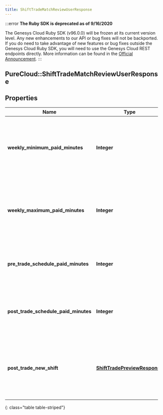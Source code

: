 ```yaml
---
title: ShiftTradeMatchReviewUserResponse
---
```


:::error
**The Ruby SDK is deprecated as of 9/16/2020**

The Genesys Cloud Ruby SDK (v96.0.0) will be frozen at its current version level. Any new enhancements to our API or bug fixes will not be backported. If you do need to take advantage of new features or bug fixes outside the Genesys Cloud Ruby SDK, you will need to use the Genesys Cloud REST endpoints directly. More information can be found in the [Official Announcement](https://developer.mypurecloud.com/forum/t/announcement-genesys-cloud-ruby-sdk-end-of-life/8850).
:::


## PureCloud::ShiftTradeMatchReviewUserResponse

## Properties

|Name | Type | Description | Notes|
|------------ | ------------- | ------------- | -------------|
| **weekly_minimum_paid_minutes** | **Integer** | The minimum weekly paid minutes for this user per the work plan tied to the agent schedule | [optional] |
| **weekly_maximum_paid_minutes** | **Integer** | The maximum weekly paid minutes for this user per the work plan tied to the agent schedule | [optional] |
| **pre_trade_schedule_paid_minutes** | **Integer** | The paid minutes on the week schedule for this user prior to the shift trade | [optional] |
| **post_trade_schedule_paid_minutes** | **Integer** | The paid minutes on the week schedule for this user if the shift trade is approved | [optional] |
| **post_trade_new_shift** | [**ShiftTradePreviewResponse**](ShiftTradePreviewResponse.html) | Preview of what the shift will look like for the opposite side of this trade after the match is approved | [optional] |
{: class="table table-striped"}


